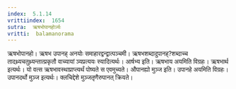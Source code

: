 ```yaml
---
index:  5.1.14
vrittiindex:  1654
sutra:  ऋषभोपानहोर्ञ्यः
vritti:  balamanorama 
---
```


ऋषभोपानहो। ऋषभ उपानह् अनयोः समाहारद्वन्द्वात्पञ्चमी। ऋषभशब्दादुपानह्?शब्दाच्च तादथ्र्यचतुथ्र्यन्तात्प्रकृतौ वाच्यायां ञ्यप्रत्ययः स्यादित्यर्थः। आर्षभ्य इति। ऋषभाय अयमिति विग्रहः। ऋषभार्थ इत्यर्थः। यो वत्स ऋषभावस्थाप्राप्त्यर्थं पोष्यते स एवमुच्यते। औपानह्यो मुञ्ज इति। उपानहे अयमिति विग्रहः। उपानदर्थो मुञ्ज इत्यर्थः। क्लचिद्देशे मुञ्जतृणैरुपानत् क्रियते।

